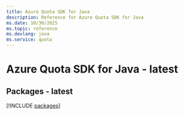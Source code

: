 ```yaml
---
title: Azure Quota SDK for Java
description: Reference for Azure Quota SDK for Java
ms.date: 10/30/2025
ms.topic: reference
ms.devlang: java
ms.service: quota
---
```

# Azure Quota SDK for Java - latest
## Packages - latest
[!INCLUDE [packages](quota-index.md)]